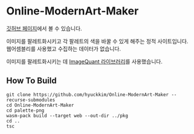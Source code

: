 # Online-ModernArt-Maker

[깃허브 페이지](hyuckkim.github.io/Online-ModernArt-Maker)에서 볼 수 있습니다.

이미지를 팔레트화시키고 각 팔레트의 색을 바꿀 수 있게 해주는 정적 사이트입니다.  
웹어셈블리를 사용했고 수집하는 데이터가 없습니다.

이미지를 팔레트화시키는 데 [ImageQuant 라이브러리](https://docs.rs/crate/imagequant)를 사용했습니다.  

## How To Build
```
git clone https://github.com/hyuckkim/Online-ModernArt-Maker --recurse-submodules
cd Online-ModernArt-Maker
cd palette-png
wasm-pack build --target web --out-dir ../pkg
cd ..
tsc
```

